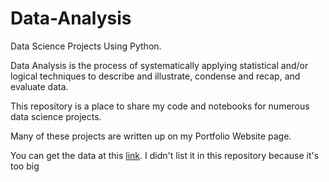 # Data-Analysis

Data Science Projects Using Python.

Data Analysis is the process of systematically applying statistical and/or logical techniques to describe and illustrate, condense and recap, and evaluate data.

This repository is a place to share my code and notebooks for numerous data science projects.

Many of these projects are written up on my Portfolio Website page.

You can get the data at this <a href="https://drive.google.com/file/d/1rWbSRhad77tiphkIJY2x6ISl8pKhK-V6/view?usp=sharing">link</a>. I didn't list it in this repository because it's too big
